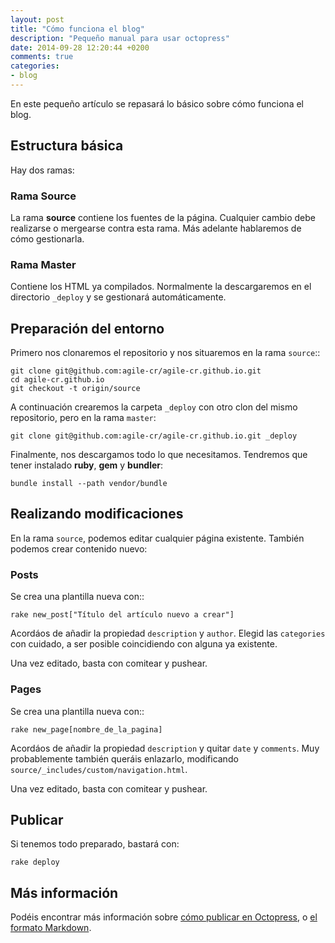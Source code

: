 ```yaml
---
layout: post
title: "Cómo funciona el blog"
description: "Pequeño manual para usar octopress"
date: 2014-09-28 12:20:44 +0200
comments: true
categories: 
- blog
---
```


En este pequeño artículo se repasará lo básico sobre cómo funciona el blog.

## Estructura básica

Hay dos ramas:

### Rama Source

La rama **source** contiene los fuentes de la página. Cualquier cambio debe realizarse o mergearse contra esta rama. Más adelante hablaremos de cómo gestionarla.

### Rama Master

Contiene los HTML ya compilados. Normalmente la descargaremos en el directorio `_deploy` y se gestionará automáticamente.

## Preparación del entorno

Primero nos clonaremos el repositorio y nos situaremos en la rama `source`::

    git clone git@github.com:agile-cr/agile-cr.github.io.git
    cd agile-cr.github.io
    git checkout -t origin/source

A continuación crearemos la carpeta `_deploy` con otro clon del mismo repositorio, pero en la rama `master`:

    git clone git@github.com:agile-cr/agile-cr.github.io.git _deploy

Finalmente, nos descargamos todo lo que necesitamos. Tendremos que tener instalado **ruby**, **gem** y **bundler**:

    bundle install --path vendor/bundle

## Realizando modificaciones

En la rama `source`, podemos editar cualquier página existente. También podemos crear contenido nuevo:

### Posts

Se crea una plantilla nueva con::

    rake new_post["Título del artículo nuevo a crear"]

Acordáos de añadir la propiedad `description` y `author`. Elegid las `categories` con cuidado, a ser posible coincidiendo con alguna ya existente.

Una vez editado, basta con comitear y pushear.

### Pages

Se crea una plantilla nueva con::

    rake new_page[nombre_de_la_pagina]

Acordáos de añadir la propiedad `description` y quitar `date` y `comments`. Muy probablemente también queráis enlazarlo, modificando `source/_includes/custom/navigation.html`.

Una vez editado, basta con comitear y pushear.

## Publicar

Si tenemos todo preparado, bastará con:

    rake deploy

## Más información

Podéis encontrar más información sobre [cómo publicar en Octopress], o [el formato Markdown].


[cómo publicar en Octopress]: http://octopress.org/docs/blogging/
[el formato Markdown]: http://daringfireball.net/projects/markdown/syntax